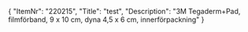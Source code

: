 {
  "ItemNr": "220215",
  "Title": "test",
  "Description": "3M Tegaderm+Pad, filmförband, 9 x 10 cm, dyna 4,5 x 6 cm, innerförpackning"
}